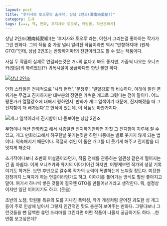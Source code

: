```yaml
---
layout: post
title: "후지사와 토오루의 출세작, 상남 2인조(湘南純愛組!)"
category: 도서
tags: [★★★, 책, 만화, 후지사와 토오루, 학원물, 학산문화사]
---
```


상남 2인조(湘南純愛組!)는 '후지사와 토오루'라는, 야한거 그리는걸 좋아하는 작가가 그린 만화다.
그의 작품 중 가장 널리 알려진 작품이라면 역시 "반항하지마! (원제: GTO)"인데,
상남 2인조는 반항하지마!의 전편이라고도 할 수 있는 작품이다.

사실 두 작품이 실제로 연결되는것은 거~의 없다고 봐도 좋지만, 가끔씩 나오는 오니즈카(영길)의 화려했던(?) 귀폭시절이 궁금하다면 한번 볼만 하다.


[![상남 2인조](https://lh5.googleusercontent.com/-cmdvElmU3ng/VNUeUTo_9NI/AAAAAAAAO4U/cz791EzhYrc/s0/shonan-junai-gumi.png "상남 2인조는 일명 귀폭콤비인 인 오니즈카와 류지의 싸움과 방황의 이야기다.")](http://www.aladin.co.kr/shop/wproduct.aspx?ISBN=8925883732&ttbkey=ttbreznoa0249001&COPYPaper=1)


만화 스타일은 전체적으로 '시티 헌터', '문정후', '열혈강호'와 비슷하다. 아래에 깔린 분위기는 무겁고 진지하지만 대부분의 장면은 가벼운 개그로 그렸다는 점이 말이다. 어느 평론가가 열혈강호에 대해서 평하면서 '만화가 개그 일색이기 때문에, 진지해졌을 때 그 진지함이 더 배가된다'고 한적이 있는데, 이 작품도 마찬가지다.


![개그 일색이라서 진지함이 더 돋보이는 상남 2인조](https://lh5.googleusercontent.com/-KPuT1nJJE8M/VNUYkqEdIDI/AAAAAAAAO30/GOHe5FBe1dk/s0/shonan_15-018.jpg "상남 2인조도 시티 헌터, 문정후, 열혈강호와 같이 개그와 진지함이 잘 어우러진 부류다.")


무협이나 액션 만화라고 해서 시종일관 진지하기만하면 자칫 그 진지함이 지루해 질 수 있고, 개그 만화라고해서 허구헌날 웃기는짓만 하면 나중에는 별로 웃기지 않게 되는 법이다. 익숙해지기 때문이다. 적절히 섞인 이 둘은 개그를 더 웃기게 해주고 진지함을 더 멋지게 해준다.

초기작이다보니 초반의 어설픔이라던가, 작품 전체를 관통하는 일관성 같은게 떨어지는건 좀 아쉽다. 이게 오니즈카와 류지의 이야기이긴 하지만, 어떻게보면 작가의 성장 기록이기도 하거든. 보면 후반으로 갈수록 작가의 능력이 폭발하는게 느껴질 정도다. 미묘한 감정까지 느껴지게 하는 연출이라던가도 하고, 이야기를 풀어가는 방식도 훨씬 좋아지고 말야. 여기서 하나씩 쌓은 것들이 결국엔 GTO를 만들어낸거라고 생각한다. 뭐, 설정상이지만 일단 이어지기도 하고. (웃음)

초반의 노잼, 학원물 특유의 도를 지나친 폭력성, 작가 개성처럼 굳어진 과도한 성 개그 등이 주로 인상에 남아서 그렇지 인간적인 맛도 충분히 보여주는 만화다. 그렇다보니 그런것들을 뺀 담백한 휴먼 드라마를 그린다면 어떤 작품이 나올지 궁금하기도 하다. ..한번쯤 보고싶은데?
